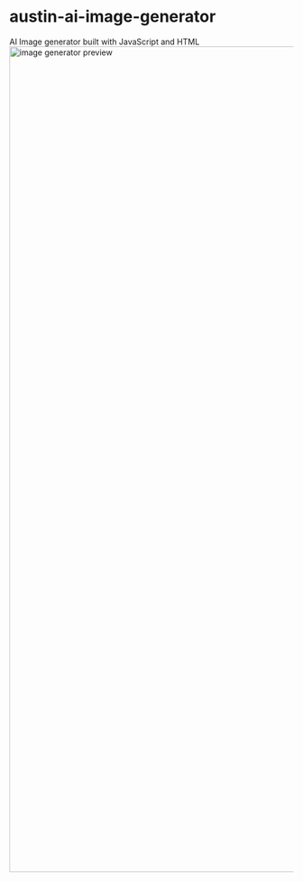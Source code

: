 # austin-ai-image-generator
AI Image generator built with JavaScript and HTML
<img width="1462" alt="image generator preview" src="https://github.com/austinwo/austin-ai-image-generator/assets/8338366/1a521e5d-04e9-4699-bb71-f13a60dcaff8">
